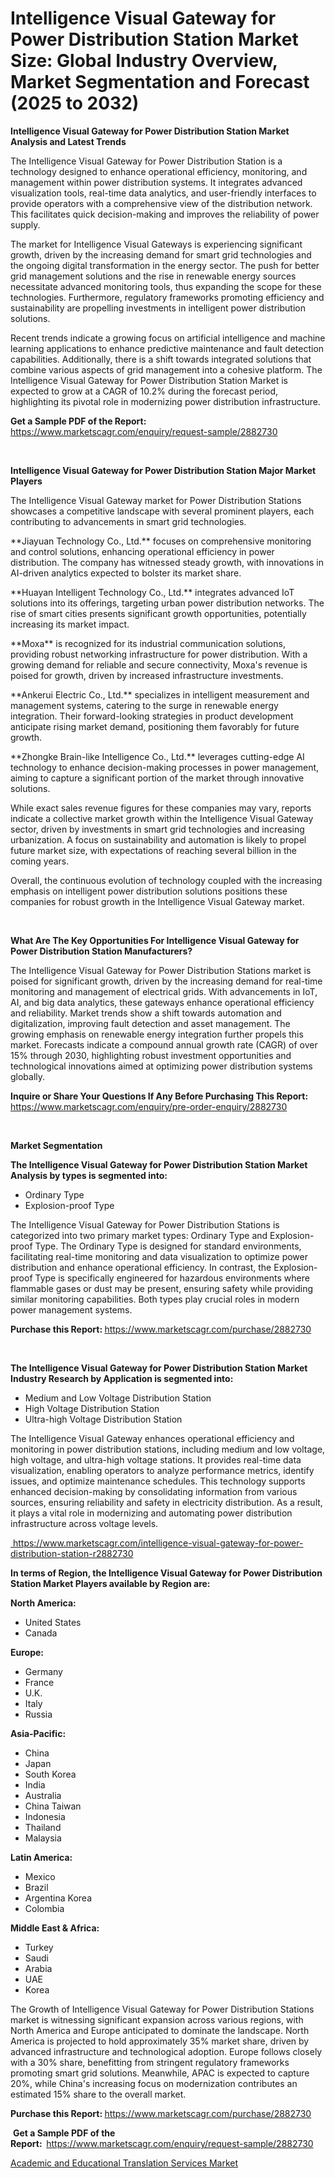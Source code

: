 <p><h1>Intelligence Visual Gateway for Power Distribution Station Market Size: Global Industry Overview, Market Segmentation and Forecast (2025 to 2032)</h1></p><p><strong>Intelligence Visual Gateway for Power Distribution Station Market Analysis and Latest Trends</strong></p>
<p><p>The Intelligence Visual Gateway for Power Distribution Station is a technology designed to enhance operational efficiency, monitoring, and management within power distribution systems. It integrates advanced visualization tools, real-time data analytics, and user-friendly interfaces to provide operators with a comprehensive view of the distribution network. This facilitates quick decision-making and improves the reliability of power supply.</p><p>The market for Intelligence Visual Gateways is experiencing significant growth, driven by the increasing demand for smart grid technologies and the ongoing digital transformation in the energy sector. The push for better grid management solutions and the rise in renewable energy sources necessitate advanced monitoring tools, thus expanding the scope for these technologies. Furthermore, regulatory frameworks promoting efficiency and sustainability are propelling investments in intelligent power distribution solutions.</p><p>Recent trends indicate a growing focus on artificial intelligence and machine learning applications to enhance predictive maintenance and fault detection capabilities. Additionally, there is a shift towards integrated solutions that combine various aspects of grid management into a cohesive platform. The Intelligence Visual Gateway for Power Distribution Station Market is expected to grow at a CAGR of 10.2% during the forecast period, highlighting its pivotal role in modernizing power distribution infrastructure.</p></p>
<p><strong>Get a Sample PDF of the Report:&nbsp;</strong> <a href="https://www.marketscagr.com/enquiry/request-sample/2882730?utm_campaign=2095&utm_medium=2&utm_source=Github&utm_content=ia&utm_term=13032025&utm_id=intelligence-visual-gateway-for-power-distribution-station">https://www.marketscagr.com/enquiry/request-sample/2882730</a></p>
<p>&nbsp;</p>
<p><strong>Intelligence Visual Gateway for Power Distribution Station Major Market Players</strong></p>
<p><p>The Intelligence Visual Gateway market for Power Distribution Stations showcases a competitive landscape with several prominent players, each contributing to advancements in smart grid technologies.</p><p>**Jiayuan Technology Co., Ltd.** focuses on comprehensive monitoring and control solutions, enhancing operational efficiency in power distribution. The company has witnessed steady growth, with innovations in AI-driven analytics expected to bolster its market share. </p><p>**Huayan Intelligent Technology Co., Ltd.** integrates advanced IoT solutions into its offerings, targeting urban power distribution networks. The rise of smart cities presents significant growth opportunities, potentially increasing its market impact.</p><p>**Moxa** is recognized for its industrial communication solutions, providing robust networking infrastructure for power distribution. With a growing demand for reliable and secure connectivity, Moxa's revenue is poised for growth, driven by increased infrastructure investments.</p><p>**Ankerui Electric Co., Ltd.** specializes in intelligent measurement and management systems, catering to the surge in renewable energy integration. Their forward-looking strategies in product development anticipate rising market demand, positioning them favorably for future growth.</p><p>**Zhongke Brain-like Intelligence Co., Ltd.** leverages cutting-edge AI technology to enhance decision-making processes in power management, aiming to capture a significant portion of the market through innovative solutions.</p><p>While exact sales revenue figures for these companies may vary, reports indicate a collective market growth within the Intelligence Visual Gateway sector, driven by investments in smart grid technologies and increasing urbanization. A focus on sustainability and automation is likely to propel future market size, with expectations of reaching several billion in the coming years. </p><p>Overall, the continuous evolution of technology coupled with the increasing emphasis on intelligent power distribution solutions positions these companies for robust growth in the Intelligence Visual Gateway market.</p></p>
<p>&nbsp;</p>
<p><strong>What Are The Key Opportunities For Intelligence Visual Gateway for Power Distribution Station Manufacturers?</strong></p>
<p><p>The Intelligence Visual Gateway for Power Distribution Stations market is poised for significant growth, driven by the increasing demand for real-time monitoring and management of electrical grids. With advancements in IoT, AI, and big data analytics, these gateways enhance operational efficiency and reliability. Market trends show a shift towards automation and digitalization, improving fault detection and asset management. The growing emphasis on renewable energy integration further propels this market. Forecasts indicate a compound annual growth rate (CAGR) of over 15% through 2030, highlighting robust investment opportunities and technological innovations aimed at optimizing power distribution systems globally.</p></p>
<p><strong>Inquire or Share Your Questions If Any Before Purchasing This Report:</strong> <a href="https://www.marketscagr.com/enquiry/pre-order-enquiry/2882730?utm_campaign=2095&utm_medium=2&utm_source=Github&utm_content=ia&utm_term=13032025&utm_id=intelligence-visual-gateway-for-power-distribution-station">https://www.marketscagr.com/enquiry/pre-order-enquiry/2882730</a></p>
<p>&nbsp;</p>
<p><strong>Market Segmentation</strong></p>
<p><strong>The Intelligence Visual Gateway for Power Distribution Station Market Analysis by types is segmented into:</strong></p>
<p><ul><li>Ordinary Type</li><li>Explosion-proof Type</li></ul></p>
<p><p>The Intelligence Visual Gateway for Power Distribution Stations is categorized into two primary market types: Ordinary Type and Explosion-proof Type. The Ordinary Type is designed for standard environments, facilitating real-time monitoring and data visualization to optimize power distribution and enhance operational efficiency. In contrast, the Explosion-proof Type is specifically engineered for hazardous environments where flammable gases or dust may be present, ensuring safety while providing similar monitoring capabilities. Both types play crucial roles in modern power management systems.</p></p>
<p><strong>Purchase this Report:&nbsp;</strong><a href="https://www.marketscagr.com/purchase/2882730?utm_campaign=2095&utm_medium=2&utm_source=Github&utm_content=ia&utm_term=13032025&utm_id=intelligence-visual-gateway-for-power-distribution-station">https://www.marketscagr.com/purchase/2882730</a></p>
<p>&nbsp;</p>
<p><strong>The Intelligence Visual Gateway for Power Distribution Station Market Industry Research by Application is segmented into:</strong></p>
<p><ul><li>Medium and Low Voltage Distribution Station</li><li>High Voltage Distribution Station</li><li>Ultra-high Voltage Distribution Station</li></ul></p>
<p><p>The Intelligence Visual Gateway enhances operational efficiency and monitoring in power distribution stations, including medium and low voltage, high voltage, and ultra-high voltage stations. It provides real-time data visualization, enabling operators to analyze performance metrics, identify issues, and optimize maintenance schedules. This technology supports enhanced decision-making by consolidating information from various sources, ensuring reliability and safety in electricity distribution. As a result, it plays a vital role in modernizing and automating power distribution infrastructure across voltage levels.</p></p>
<p><a href="https://www.marketscagr.com/intelligence-visual-gateway-for-power-distribution-station-r2882730?utm_campaign=2095&utm_medium=2&utm_source=Github&utm_content=ia&utm_term=13032025&utm_id=intelligence-visual-gateway-for-power-distribution-station">&nbsp;https://www.marketscagr.com/intelligence-visual-gateway-for-power-distribution-station-r2882730</a></p>
<p><strong>In terms of Region, the Intelligence Visual Gateway for Power Distribution Station Market Players available by Region are:</strong></p>
<p>
    <p> <strong> North America: </strong>
        <ul>
            <li>United States</li>
            <li>Canada</li>
        </ul>
        </p> 
    <p> <strong> Europe: </strong>
        <ul>
            <li>Germany</li>
            <li>France</li>
            <li>U.K.</li>
            <li>Italy</li>
            <li>Russia</li>
        </ul>
        </p> 
    <p> <strong> Asia-Pacific: </strong>
        <ul>
            <li>China</li>
            <li>Japan</li>
            <li>South Korea</li>
            <li>India</li>
            <li>Australia</li>
            <li>China Taiwan</li>
            <li>Indonesia</li>
            <li>Thailand</li>
            <li>Malaysia</li>
        </ul>
        </p> 
    <p> <strong> Latin America: </strong>
        <ul>
            <li>Mexico</li>
            <li>Brazil</li>
            <li>Argentina Korea</li>
            <li>Colombia</li>
        </ul>
        </p> 
    <p> <strong> Middle East & Africa: </strong>
        <ul>
            <li>Turkey</li>
            <li>Saudi</li>
            <li>Arabia</li>
            <li>UAE</li>
            <li>Korea</li>
        </ul>
    </p>
    </p>
<p><p>The Growth of Intelligence Visual Gateway for Power Distribution Stations market is witnessing significant expansion across various regions, with North America and Europe anticipated to dominate the landscape. North America is projected to hold approximately 35% market share, driven by advanced infrastructure and technological adoption. Europe follows closely with a 30% share, benefitting from stringent regulatory frameworks promoting smart grid solutions. Meanwhile, APAC is expected to capture 20%, while China's increasing focus on modernization contributes an estimated 15% share to the overall market.</p></p>
<p><strong>Purchase this Report: </strong><a href="https://www.marketscagr.com/purchase/2882730?utm_campaign=2095&utm_medium=2&utm_source=Github&utm_content=ia&utm_term=13032025&utm_id=intelligence-visual-gateway-for-power-distribution-station">https://www.marketscagr.com/purchase/2882730</a></p>
<p>&nbsp;<strong>Get a Sample PDF of the Report:&nbsp;&nbsp;</strong><a href="https://www.marketscagr.com/enquiry/request-sample/2882730?utm_campaign=2095&utm_medium=2&utm_source=Github&utm_content=ia&utm_term=13032025&utm_id=intelligence-visual-gateway-for-power-distribution-station">https://www.marketscagr.com/enquiry/request-sample/2882730</a></p>
<p><strong></strong></p>
<p><p><a href="https://github.com/mauripalmi/Market-Research-Report-List-6/blob/main/academic-and-educational-translation-services-market.md?utm_campaign=2095&utm_medium=2&utm_source=Github&utm_content=ia&utm_term=13032025&utm_id=intelligence-visual-gateway-for-power-distribution-station">Academic and Educational Translation Services Market</a></p></p>
